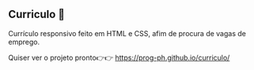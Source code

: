 ## Curriculo  🧷

Currículo responsivo feito em HTML e CSS, afim de procura de vagas de emprego.

 Quiser ver o projeto pronto👉👉 https://prog-ph.github.io/curriculo/
